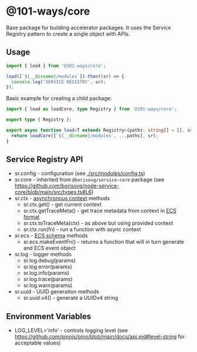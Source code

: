 # @101-ways/core

Base package for building accelerator packages. It uses the Service Registry pattern to create a single object with APIs.

## Usage

```ts
import { load } from '@101-ways/core';

load([`${__dirname}/modules`]).then((sr) => {
  console.log('SERVICE REGISTRY', sr);
});
```

Basic example for creating a child package:

```ts
import { load as loadCore, type Registry } from '@101-ways/core';

export type { Registry };

export async function load<T extends Registry>(paths: string[] = [], sr?: T) {
  return loadCore([`${__dirname}/modules`, ...paths], sr);
}
```

## Service Registry API

- sr.config - configuration (see [./src/modules/config.ts](./src/modules/config.ts))
- sr.core - inherited from `@borisovg/service-core` package (see https://github.com/borisovg/node-service-core/blob/main/src/types.ts#L6)
- sr.ctx - [asynchronous context](https://nodejs.org/api/async_context.html) methods
  - sr.ctx.get() - get current context
  - sr.ctx.getTraceMeta() - get trace metadata from context in [ECS format](https://www.elastic.co/guide/en/ecs/current/ecs-tracing.html)
  - sr.ctx.toTraceMeta(ctx) - as above but using provided context
  - sr.ctx.run(fn) - run a function with async context
- sr.ecs - [ECS schema](https://www.elastic.co/guide/en/ecs/current/ecs-field-reference.html) methods
  - sr.ecs.makeEventFn() - returns a function that will in turn generate and ECS event object
- sr.log - logger methods
  - sr.log.debug(params)
  - sr.log.error(params)
  - sr.log.info(params)
  - sr.log.trace(params)
  - sr.log.warn(params)
- sr.uuid - UUID generation methods
  - sr.uuid.v4() - generate a UUIDv4 string

## Environment Variables

- LOG_LEVEL='info' - controls logging level (see https://github.com/pinojs/pino/blob/main/docs/api.md#level-string for acceptable values)
